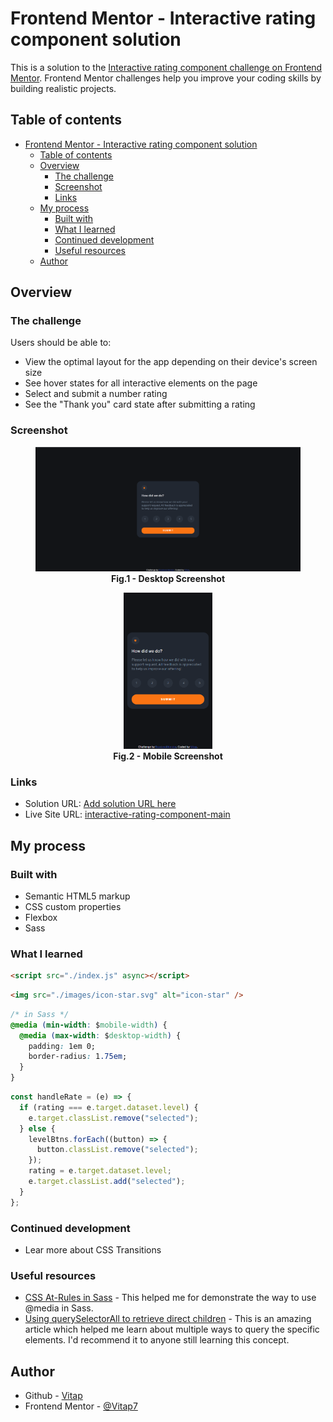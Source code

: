 # Frontend Mentor - Interactive rating component solution

This is a solution to the [Interactive rating component challenge on Frontend Mentor](https://www.frontendmentor.io/challenges/interactive-rating-component-koxpeBUmI). Frontend Mentor challenges help you improve your coding skills by building realistic projects.

## Table of contents

- [Frontend Mentor - Interactive rating component solution](#frontend-mentor---interactive-rating-component-solution)
  - [Table of contents](#table-of-contents)
  - [Overview](#overview)
    - [The challenge](#the-challenge)
    - [Screenshot](#screenshot)
    - [Links](#links)
  - [My process](#my-process)
    - [Built with](#built-with)
    - [What I learned](#what-i-learned)
    - [Continued development](#continued-development)
    - [Useful resources](#useful-resources)
  - [Author](#author)

## Overview

### The challenge

Users should be able to:

- View the optimal layout for the app depending on their device's screen size
- See hover states for all interactive elements on the page
- Select and submit a number rating
- See the "Thank you" card state after submitting a rating

### Screenshot

<figure align="center">
  <img src="./images/desktop-screenshot.png" alt="desktop-screen"/>
  <figcaption>
    <b>Fig.1 - Desktop Screenshot</b>
  </figcaption>
</figure>

<figure align="center">
  <img src="./images/mobile-screenshot.png" alt="mobile-screen" height="250"/>
  <figcaption>
    <b>Fig.2 - Mobile Screenshot</b>
  </figcaption>
</figure>

### Links

- Solution URL: [Add solution URL here](https://your-solution-url.com)
- Live Site URL: [interactive-rating-component-main](https://interactive-rating-component-main-cgtf9dj1z-vitap7.vercel.app/)

## My process

### Built with

- Semantic HTML5 markup
- CSS custom properties
- Flexbox
- Sass

### What I learned

```html
<script src="./index.js" async></script>
```

```html
<img src="./images/icon-star.svg" alt="icon-star" />
```

```css
/* in Sass */
@media (min-width: $mobile-width) {
  @media (max-width: $desktop-width) {
    padding: 1em 0;
    border-radius: 1.75em;
  }
}
```

```js
const handleRate = (e) => {
  if (rating === e.target.dataset.level) {
    e.target.classList.remove("selected");
  } else {
    levelBtns.forEach((button) => {
      button.classList.remove("selected");
    });
    rating = e.target.dataset.level;
    e.target.classList.add("selected");
  }
};
```

### Continued development

- Lear more about CSS Transitions

### Useful resources

- [CSS At-Rules in Sass](https://sass-lang.com/documentation/at-rules/css) - This helped me for demonstrate the way to use @media in Sass.
- [Using querySelectorAll to retrieve direct children](https://stackoverflow.com/a/66177817) - This is an amazing article which helped me learn about multiple ways to query the specific elements. I'd recommend it to anyone still learning this concept.

## Author

- Github - [Vitap](https://github.com/Vitap7)
- Frontend Mentor - [@Vitap7](https://www.frontendmentor.io/profile/Vitap7)
